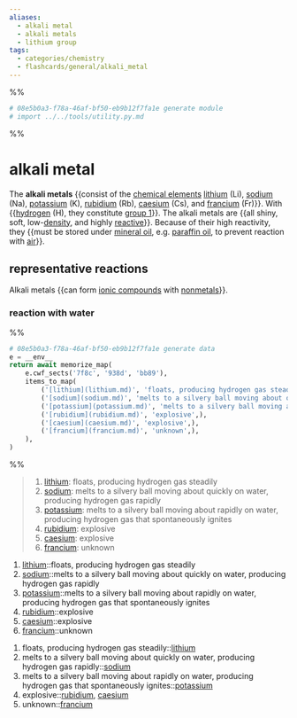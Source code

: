 ```yaml
---
aliases:
  - alkali metal
  - alkali metals
  - lithium group
tags:
  - categories/chemistry
  - flashcards/general/alkali_metal
---
```


%%
```Python
# 08e5b0a3-f78a-46af-bf50-eb9b12f7fa1e generate module
# import ../../tools/utility.py.md
```
%%

# alkali metal

The __alkali metals__ {{consist of the [chemical elements](chemical%20element.md) [lithium](lithium.md) (Li), [sodium](sodium.md) (Na), [potassium](potassium.md) (K), [rubidium](rubidium.md) (Rb), [caesium](caesium.md) (Cs), and [francium](francium.md) (Fr)}}. With {{[hydrogen](hydrogen.md) (H), they constitute [group 1](group%20(periodic%20table).md#^group-1)}}. The alkali metals are {{all shiny, soft, low-[density](density.md), and highly [reactive](reactivity%20(chemistry).md)}}. Because of their high reactivity, they {{must be stored under [mineral oil](mineral%20oil.md), e.g. [paraffin oil](paraffin%20oil.md), to prevent reaction with [air](air.md)}}. <!--SR:!2023-08-27,101,270!2024-01-27,235,330!2023-07-02,60,250!2023-07-08,67,250-->

## representative reactions

Alkali metals {{can form [ionic compounds](ionic%20compound.md) with [nonmetals](nonmetal.md)}}. <!--SR:!2023-07-10,67,250-->

### reaction with water

%%
```Python
# 08e5b0a3-f78a-46af-bf50-eb9b12f7fa1e generate data
e = __env__
return await memorize_map(
	e.cwf_sects('7f8c', '938d', 'bb89'),
	items_to_map(
		('[lithium](lithium.md)', 'floats, producing hydrogen gas steadily',),
		('[sodium](sodium.md)', 'melts to a silvery ball moving about quickly on water, producing hydrogen gas rapidly',),
		('[potassium](potassium.md)', 'melts to a silvery ball moving about rapidly on water, producing hydrogen gas that spontaneously ignites',),
		('[rubidium](rubidium.md)', 'explosive',),
		('[caesium](caesium.md)', 'explosive',),
		('[francium](francium.md)', 'unknown',),
	),
)
```
%%

<!--08e5b0a3-f78a-46af-bf50-eb9b12f7fa1e generate section="7f8c"--><!-- The following content is generated at 2023-03-31T11:11:36.664051+08:00. Any edits will be overridden! -->

> 1. [lithium](lithium.md): floats, producing hydrogen gas steadily
> 2. [sodium](sodium.md): melts to a silvery ball moving about quickly on water, producing hydrogen gas rapidly
> 3. [potassium](potassium.md): melts to a silvery ball moving about rapidly on water, producing hydrogen gas that spontaneously ignites
> 4. [rubidium](rubidium.md): explosive
> 5. [caesium](caesium.md): explosive
> 6. [francium](francium.md): unknown

<!--/08e5b0a3-f78a-46af-bf50-eb9b12f7fa1e-->

<!--08e5b0a3-f78a-46af-bf50-eb9b12f7fa1e generate section="938d"--><!-- The following content is generated at 2023-03-31T11:11:36.676019+08:00. Any edits will be overridden! -->

1. [lithium](lithium.md)::floats, producing hydrogen gas steadily <!--SR:!2023-10-30,141,250-->
2. [sodium](sodium.md)::melts to a silvery ball moving about quickly on water, producing hydrogen gas rapidly <!--SR:!2023-07-11,68,250-->
3. [potassium](potassium.md)::melts to a silvery ball moving about rapidly on water, producing hydrogen gas that spontaneously ignites <!--SR:!2023-09-12,112,270-->
4. [rubidium](rubidium.md)::explosive <!--SR:!2023-12-30,207,310-->
5. [caesium](caesium.md)::explosive <!--SR:!2023-12-15,197,310-->
6. [francium](francium.md)::unknown <!--SR:!2024-03-02,264,330-->

<!--/08e5b0a3-f78a-46af-bf50-eb9b12f7fa1e-->

<!--08e5b0a3-f78a-46af-bf50-eb9b12f7fa1e generate section="bb89"--><!-- The following content is generated at 2023-03-31T11:11:36.650089+08:00. Any edits will be overridden! -->

1. floats, producing hydrogen gas steadily::[lithium](lithium.md) <!--SR:!2024-01-29,232,310-->
2. melts to a silvery ball moving about quickly on water, producing hydrogen gas rapidly::[sodium](sodium.md) <!--SR:!2023-08-26,101,270-->
3. melts to a silvery ball moving about rapidly on water, producing hydrogen gas that spontaneously ignites::[potassium](potassium.md) <!--SR:!2023-08-03,85,270-->
4. explosive::[rubidium](rubidium.md), [caesium](caesium.md) <!--SR:!2023-07-07,42,230-->
5. unknown::[francium](francium.md) <!--SR:!2024-02-06,244,330-->

<!--/08e5b0a3-f78a-46af-bf50-eb9b12f7fa1e-->
